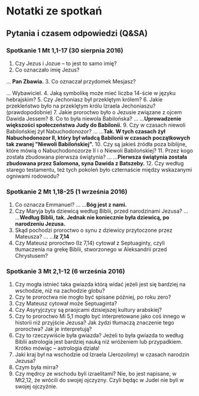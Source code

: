 # Notatki ze spotkań

## Pytania i czasem odpowiedzi (Q&SA)

### Spotkanie 1 Mt 1,1-17 (30 sierpnia 2016)

1. Czy Jezus i Jozue – to jest to samo imię?
2. Co oznaczało imię Jezus?

... __Pan Zbawia.__
3. Co oznaczał przydomek Mesjasz?

... Wybawiciel.
4. Jaką symbolikę może mieć liczba 14-ście w języku hebrajskim?
5. Czy Jechoniasz był przeklętym królem?
6. Jakie przekleństwo było na przeklętym królu Izraela Jechoniaszu? (prawdopodobnie)
7. Jakie proroctwo było o Jezusie związane z ojcem Dawida Jessem?
8. Co to była niewola Babilońska?
...
...__Uprowadzenie większości społeczeństwa Judy do Babilonii.__
9. Czy w czasach niewoli Babilońskiej żył Nabuchodonozor?
...
...__Tak. W tych czasach żył Nabuchodonozor II, który był władcą Babilonii w czasach początkowych tak zwanej "Niewoli Babilońskiej".__
10. Czy są jakieś źródła poza biblijne, które mówią o Nabuchodonozorze II i o Niewoli Babilońskiej?
11. Przez kogo została zbudowana pierwsza świątynia?
...
...__Pierwsza świątynia została zbudowana przez Salomona, syna Dawida z Batszeby.__
12. Czy według starego testamentu, też tych pokoleń było czternaście między wskazanymi ogniwami rodowodu? 

### Spotkanie 2 Mt 1,18-25 (1 września 2016)

1. Co oznacza Emmanuel?
...
...__Bóg jest z nami.__
2. Czy Maryja była dziewicą według Biblii, przed narodzinami Jezusa?
...
...__Według Biblii, tak. Jednak nie koniecznie była dziewicą, po narodzeniu Jezusa.__
3. Skąd pochodzi proroctwo o synu z dziewicy przytoczone przez Mateusza?
...
...__Iz 7,14__
4. Czy Mateusz proroctwo (Iz 7,14) cytował z Septuaginty, czyli tłumaczenia na grekę Biblii, stworzonego w Aleksandrii przed Chrystusem?

### Spotkanie 3 Mt 2,1-12 (6 września 2016)

1. Czy mogła istnieć taka gwiazda którą widać jeżeli jest się bardziej na wschodzie, niż na zachodzie globu?
2. Czy te proroctwa nie mogło być spisane później, po roku zero?
3. Czy Mateusz cytował może Septuaginta?
4. Czy Asyryjczycy są praojcami dzisiejszej kultury arabskiej?
5. Czy to proroctwo Mi 5,1 mogło być interpretowane jako coś innego w historii niż przyjście Jezusa? Jak żydzi tłumaczą znaczenie tego proroctwa? Jak je interpretują?
6. Czy to rzeczywiście była gwiazda? Jeżeli to była gwiazda to według Biblii astrologia jest bardziej nauką niż wróżeniem lub przypadkiem. Krótko mówiąc – astrologia działa! 
7. Jaki kraj był na wschodzie od Izraela (Jerozolimy) w czasach narodzin Jezusa?
8. Czym była mirra?
9. Czy mędrcy ze wschodu byli izraelitami? Nie, bo jest napisane, w Mt2,12, że wrócili do swojej ojczyzny. Czyli będąc w Judei nie byli w swojej ojczyźnie.
